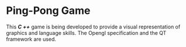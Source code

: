 # Ping-Pong Game

This ***C ++*** game is being developed to provide a visual representation of graphics and language skills. 
The Opengl specification and the QT framework are used.

<!-- @version: 0.1-Alpha -->

<!-- @progress: any text [+] -->
<!-- @progress: any text [-] -->
<!-- @progress: any text [-] -->
<!-- @progress: any text [-] -->
<!-- @progress: any text [-] -->
<!-- @progress: any text [+] -->
<!-- @progress: any text [+] -->
<!-- @progress: any text [-] -->
<!-- @progress: any text [+] -->
